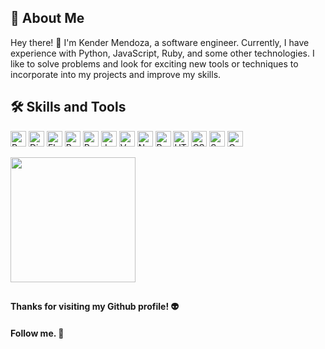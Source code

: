 ## 🚀 About Me

Hey there! 👋 I'm Kender Mendoza, a software engineer. Currently, I have experience with Python, JavaScript, Ruby, and some other technologies. I like to solve problems and look for exciting new tools or techniques to incorporate into my projects and improve my skills.

## 🛠 Skills and Tools

<p> 
    <img alt="Python" src="https://img.shields.io/badge/-Python-blue?style=flat-square&logo=python&logoColor=white" height="25" width="auto" />
    <img alt="Django" src="https://img.shields.io/badge/-Django-green?style=flat-square&logo=django&logoColor=white" height="25" width="auto" />
    <img alt="Flask" src="https://img.shields.io/badge/-Flask-black?style=flat-square&logo=flask&logoColor=white" height="25" width="auto" />
    <img alt="Ruby" src="https://img.shields.io/badge/-Ruby-maroon?style=flat-square&logo=ruby&logoColor=white" height="25" width="auto" />
    <img alt="Ruby on Rails" src="https://img.shields.io/badge/-Ruby_on_Rails-red?style=flat-square&logo=ruby-on-rails&logoColor=white" height="25" width="auto" /> 
    <img alt="JavaScript" src="https://img.shields.io/badge/-JavaScript-yellow?style=flat-square&logo=javascript&logoColor=white" height="25" width="auto" />
    <img alt="Vue.js" src="https://img.shields.io/badge/-Vue.js-4FC08D?style=flat-square&logo=vue.js&logoColor=white" height="25" width="auto" />
    <img alt="Node.js" src="https://img.shields.io/badge/-Node.js-green?style=flat-square&logo=node.js&logoColor=white" height="25" width="auto" /> 
    <img alt="PostgreSQL" src="https://img.shields.io/badge/-PostgreSQL-blue?style=flat-square&logo=postgresql&logoColor=white" height="25" width="auto" />
    <img alt="HTML" src="https://img.shields.io/badge/-HTML-orange?style=flat-square&logo=html5&logoColor=white" height="25" width="auto" />
    <img alt="CSS" src="https://img.shields.io/badge/-CSS-blue?style=flat-square&logo=css3&logoColor=white" height="25" width="auto" />
    <img alt="Sass" src="https://img.shields.io/badge/-Sass-pink?style=flat-square&logo=sass&logoColor=white" height="25" width="auto" />
    <img alt="CoffeeScript" src="https://img.shields.io/badge/-CoffeeScript-lightgrey?style=flat-square&logo=coffeescript&logoColor=white" height="25" width="auto" />
</p>

<img src='https://i.pinimg.com/originals/74/34/67/7434678df2212e5b7aeedf5c35c36c0d.gif' width='200'>
<!--img alt="Top Langs" src="https://github-readme-stats.vercel.app/api/top-langs/?username=Kender-Mendoza&hide_progress=false" /--> 

## 

#### Thanks for visiting my Github profile! 👽 
#### Follow me. 👾
